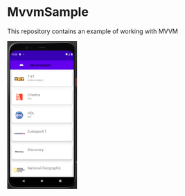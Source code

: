 # MvvmSample

This repository contains an example of working with MVVM

  <img src="screenshots/channelscreen.png" width="32%">